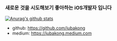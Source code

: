### 새로운 것을 시도해보기 좋아하는 iOS개발자 입니다

[![Anurag's github stats](https://github-readme-stats.vercel.app/api?username=jubakong&show_icons=true&theme=red)](https://github.com/anuraghazra/github-readme-stats)

- github: https://github.com/jubakong
- medium: https://jubakong.medium.com

